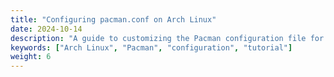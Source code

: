 ```yaml
---
title: "Configuring pacman.conf on Arch Linux"
date: 2024-10-14
description: "A guide to customizing the Pacman configuration file for optimal package management."
keywords: ["Arch Linux", "Pacman", "configuration", "tutorial"]
weight: 6
---
```

